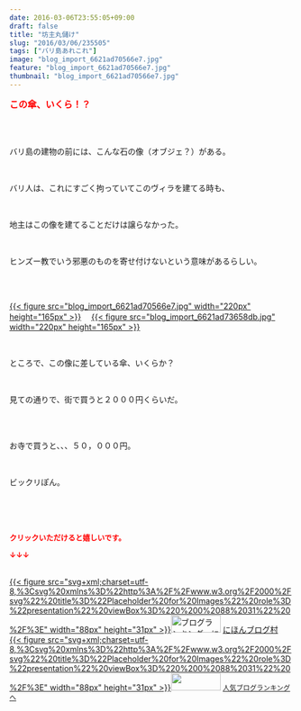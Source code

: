 ```yaml
---
date: 2016-03-06T23:55:05+09:00
draft: false
title: "坊主丸儲け"
slug: "2016/03/06/235505"
tags: ["バリ島あれこれ"]
image: "blog_import_6621ad70566e7.jpg"
feature: "blog_import_6621ad70566e7.jpg"
thumbnail: "blog_import_6621ad70566e7.jpg"
---
```

<p><font color="#ff0000" size="3"><strong>この傘、いくら！？</strong></font></p><br/><br/><p>バリ島の建物の前には、こんな石の像（オブジェ？）がある。</p><br/><p>バリ人は、これにすごく拘っていてこのヴィラを建てる時も、</p><br/><p>地主はこの像を建てることだけは譲らなかった。</p><br/><p>ヒンズー教でいう邪悪のものを寄せ付けないという意味があるらしい。</p><br/><p><br/><a href="blog_import_6621ad7218c28.jpg">{{< figure src="blog_import_6621ad70566e7.jpg" width="220px" height="165px" >}}</a> 　<a href="blog_import_6621ad74a5d8d.jpg">{{< figure src="blog_import_6621ad73658db.jpg" width="220px" height="165px" >}}</a> <br/></p><br/><p>ところで、この像に差している傘、いくらか？</p><br/><p>見ての通りで、街で買うと２０００円くらいだ。</p><br/><br/><p>お寺で買うと、、、５０，０００円。</p><br/><p>ビックリぽん。</p><br/><br/><br/><p><font color="#ff0000" size="2"><strong>クリックいただけると嬉しいです。<br/></strong></font></p><p><font color="#ff0000" size="2"><strong>↓↓↓</strong></font></p><p><br/><a href="http://www.blogmura.com/ranking.html" target="_blank">{{< figure src="svg+xml;charset=utf-8,%3Csvg%20xmlns%3D%22http%3A%2F%2Fwww.w3.org%2F2000%2Fsvg%22%20title%3D%22Placeholder%20for%20Images%22%20role%3D%22presentation%22%20viewBox%3D%220%200%2088%2031%22%20%2F%3E" width="88px" height="31px" >}}<noscript><img border="0" alt="ブログランキング・にほんブログ村へ" src="https://img-proxy.blog-video.jp/images?url=http%3A%2F%2Fwww.blogmura.com%2Fimg%2Fwww88_31.gif" width="88" height="31"></noscript></a> <a href="http://www.blogmura.com/ranking.html" target="_blank">にほんブログ村</a> <br/><a title="人気ブログランキングへ" href="link.php?1804582">{{< figure src="svg+xml;charset=utf-8,%3Csvg%20xmlns%3D%22http%3A%2F%2Fwww.w3.org%2F2000%2Fsvg%22%20title%3D%22Placeholder%20for%20Images%22%20role%3D%22presentation%22%20viewBox%3D%220%200%2088%2031%22%20%2F%3E" width="88px" height="31px" >}}<noscript><img border="0" src="https://blog.with2.net/img/banner/banner_22.gif" width="88" height="31"></noscript></a> <a style="FONT-SIZE: 12px" href="link.php?1804582">人気ブログランキングへ</a> </p>


